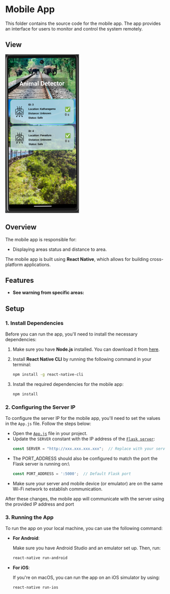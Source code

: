 # Mobile App

This folder contains the source code for the mobile app. The app provides an interface for users to monitor and control the system remotely.


## View

<img src="../README-src/app.png" style="height:500px">

## Overview

The mobile app is responsible for:

- Displaying areas status and distance to area.

The mobile app is built using **React Native**, which allows for building cross-platform applications.

## Features
- **See warning from specific areas:** 

## Setup

### 1. Install Dependencies

Before you can run the app, you'll need to install the necessary dependencies:

1. Make sure you have **Node.js** installed. You can download it from [here](https://nodejs.org/).
2. Install **React Native CLI** by running the following command in your terminal:

    ```bash
    npm install -g react-native-cli
    ```

3. Install the required dependencies for the mobile app:

    ```bash
    npm install
    ```

### 2. Configuring the Server IP
To configure the server IP for the mobile app, you'll need to set the values in the `App.js` file. Follow the steps below:

- Open the [`App.js`](./ArduinoApp/App.js) file in your project.
- Update the `SERVER` constant with the IP address of the [`Flask server`](../HttpServer/):
    ```javascript 
    const SERVER = "http://xxx.xxx.xxx.xxx";  // Replace with your server IP address
    ```
- The PORT_ADDRESS should also be configured to match the port the Flask server is running on:\
    ```javascript
    const PORT_ADDRESS = ':5000';  // Default Flask port
    ```
- Make sure your server and mobile device (or emulator) are on the same Wi-Fi network to establish communication.
  
After these changes, the mobile app will communicate with the server using the provided IP address and port

### 3. Running the App

To run the app on your local machine, you can use the following command:

- **For Android**:

    Make sure you have Android Studio and an emulator set up. Then, run:

    ```bash
    react-native run-android
    ```

- **For iOS**:

    If you're on macOS, you can run the app on an iOS simulator by using:

    ```bash
    react-native run-ios
    ```